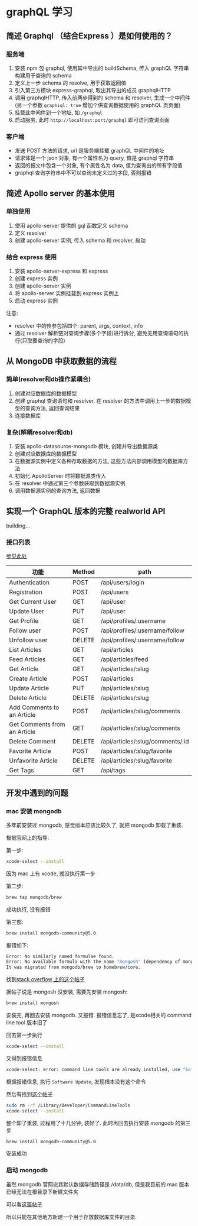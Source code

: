 # graphQL 学习

## 简述 Graphql （结合Express ）是如何使用的？

### 服务端

1. 安装 npm 包 graphql, 使用其中导出的 buildSchema, 传入 graphQL 字符串构建用于查询的 schema
2. 定义上一步 schema 的 resolve, 用于获取返回值
3. 引入第三方模块 express-graphql, 取出其导出的成员 graphqlHTTP
4. 调用 graphqlHTTP, 传入前两步得到的 schema 和 resolver, 生成一个中间件(另一个参数 `graphiql: true` 增加个供查询数据使用的 graphQL 页页面)
5. 挂载此中间件到一个地址, 如 `/graphql`
6. 启动服务, 此时 `http://localhost:port/graphql` 即可访问查询页面

### 客户端

- 发送 POST 方法的请求, url 是服务端挂载 graphQL 中间件的地址
- 请求体是一个 json 对象, 有一个属性名为 query, 值是 graphql 字符串
- 返回的报文中包含一个对象, 有个属性名为 data, 值为查询出的所有字段值
- graphql 查询字符串中不可以查询未定义过的字段, 否则报错

## 简述 Apollo server 的基本使用

### 单独使用

1. 使用 apollo-server 提供的 gql 函数定义 schema
2. 定义 resolver
3. 创建 apollo-server 实例, 传入 schema 和 resolver, 启动

### 结合 express 使用

1. 安装 apollo-server-express 和 express
2. 创建 express 实例
3. 创建 apollo-server 实例
4. 将 apollo-server 实例挂载到 express 实例上
5. 启动 express 实例

注意:

- resolver 中的传参包括四个: parent, args, context, info
- 通过 resolver 解析链对查询步骤(多个字段)进行拆分, 避免无用查询语句的执行(只取要查询的字段)

## 从 MongoDB 中获取数据的流程

### 简单(resolver和db操作紧耦合)

1. 创建对应数据库的数据模型
2. 创建 graphql 查询语句和 resolver, 在 resolver 的方法中调用上一步的数据模型的查询方法, 返回查询结果
3. 连接数据库

### 复杂(解耦resolver和db)

1. 安装 apollo-datasource-mongodb 模块, 创建并导出数据源类
2. 创建对应数据库的数据模型
3. 在数据源实例中定义各种存取数据的方法, 这些方法内部调用模型的数据库方法
4. 初始化 ApolloServer 时将数据源类传入
5. 在 resolver 中通过第三个参数获取到数据源实例
6. 调用数据源实例的查询方法, 返回数据

## 实现一个 GraphQL 版本的完整 realworld API

building...

### 接口列表

[参见此处](https://github.com/gothinkster/realworld/tree/master/api)

|               功能             |      Method      |        path                        |
|--------------------------------|------------------|------------------------------------|
|  Authentication                |  POST            |  /api/users/login                  |
|  Registration                  |  POST            |  /api/users                        |
|  Get Current User              |  GET             |  /api/user                         |
|  Update User                   |  PUT             |  /api/user                         |
|  Get Profile                   |  GET             |  /api/profiles/:username            |
|  Follow user                   |  POST            |  /api/profiles/:username/follow     |
|  Unfollow user                 |  DELETE          |  /api/profiles/:username/follow     |
|  List Articles                 |  GET             |  /api/articles                      |
|  Feed Articles                 |  GET             |  /api/articles/feed                 |
|  Get Article                   |  GET             |  /api/articles/:slug                |
|  Create Article                |  POST            |  /api/articles                      |
|  Update Article                |  PUT             |  /api/articles/:slug                |
|  Delete Article                |  DELETE          |  /api/articles/:slug                |
|  Add Comments to an Article    |  POST            |  /api/articles/:slug/comments       |
|  Get Comments from an Article  |  GET             |  /api/articles/:slug/comments       |
|  Delete Comment                |  DELETE          |  /api/articles/:slug/comments/:id   |
|  Favorite Article              |  POST            |  /api/articles/:slug/favorite       |
|  Unfavorite Article            |  DELETE          |  /api/articles/:slug/favorite       |
|  Get Tags                      |  GET             |  /api/tags                         |


## 开发中遇到的问题

### mac 安装 mongodb

多年前安装过 mongodb, 感觉版本应该比较久了, 就把 mongodb 卸载了重装.

根据官网上的指导:

第一步:

```bash
xcode-select --install
```

因为 mac 上有 xcode, 就没执行第一步

第二步:

```bash
brew tap mongodb/brew
```

成功执行, 没有报错

第三部:

```bash
brew install mongodb-community@5.0
```

报错如下:

```bash
Error: No similarly named formulae found.
Error: No available formula with the name "mongosh" (dependency of mongodb/brew/mongodb-community).
It was migrated from mongodb/brew to homebrew/core.
```

找到[stack overflow 上的这个帖子](https://stackoverflow.com/questions/67953848/no-similarly-named-formulae-found-when-trying-to-install-mongodb-on-macos)

据帖子说是 mongosh 没安装, 需要先安装 mongosh:

```bash
brew install mongosh
```

安装完, 再回去安装 mongodb. 又报错. 报错信息忘了, 是xcode相关的 command line tool 版本旧了

回去第一步执行

```bash
xcode-select --install
```

又得到报错信息

```bash
xcode-select: error: command line tools are already installed, use "Software Update" to install updates
```

根据报错信息, 执行 `Software Update`, 发现根本没有这个命令

然后有找到[这个帖子](https://stackoverflow.com/questions/34617452/how-to-update-xcode-from-command-line)

```bash
sudo rm -rf /Library/Developer/CommandLineTools
xcode-select --install
```

整个卸了重装, 过程用了十几分钟, 装好了. 此时再回去执行安装 mongodb 的第三步

```bash
brew install mongodb-community@5.0
```

安装成功

### 启动 mongodb

虽然 mongodb 官网说其默认数据存储路径是 /data/db, 但是我目前的 mac 版本已经无法在根目录下新建文件夹

可以看[这篇帖子](https://stackoverflow.com/questions/58034955/read-only-file-system-when-attempting-mkdir-data-db-on-mac)

所以只能在其他地方新建一个用于存放数据库文件的目录.
